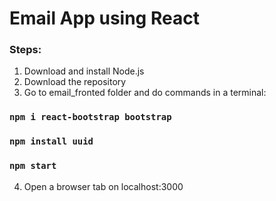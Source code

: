 # Email App using React 

### Steps:

1. Download and install Node.js
2. Download the repository
3. Go to email_fronted folder and do commands in a terminal:

### `npm i react-bootstrap bootstrap`
### `npm install uuid`
### `npm start`

4. Open a browser tab on localhost:3000